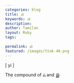 ```yaml
---
categories: blog
title: யி
keywords: யி
description: 
author: Tamilan
layout: Ruby
tags: 
 
permalink: யி
featured: /images/ttak-48.png
---
```

  
[ yi ]  
  
The compound of ய் and இ